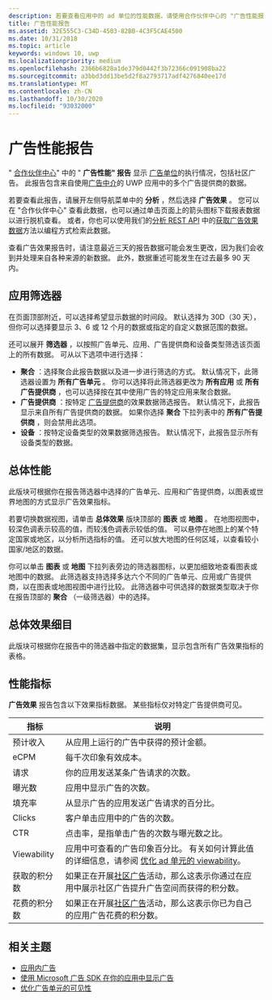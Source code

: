 ```yaml
---
description: 若要查看应用中的 ad 单位的性能数据，请使用合作伙伴中心的 "广告性能报表"。
title: 广告性能报告
ms.assetid: 32E555C3-C34D-4503-82BB-4C3F5CAE4500
ms.date: 10/31/2018
ms.topic: article
keywords: windows 10, uwp
ms.localizationpriority: medium
ms.openlocfilehash: 2366b6828a1de379d0442f3b72366c091908ba22
ms.sourcegitcommit: a3bbd3dd13be5d2f8a2793717adf4276840ee17d
ms.translationtype: MT
ms.contentlocale: zh-CN
ms.lasthandoff: 10/30/2020
ms.locfileid: "93032000"
---
```

# <a name="advertising-performance-report"></a>广告性能报告


" [合作伙伴中心](https://partner.microsoft.com/dashboard)" 中的 " **广告性能" 报告** 显示 [广告单位](in-app-ads.md)的执行情况，包括社区广告。 此报告包含来自使用[广告中介](in-app-ads.md#mediation)的 UWP 应用中的多个广告提供商的数据。

若要查看此报告，请展开左侧导航菜单中的 **分析** ，然后选择 **广告效果** 。 您可以在 "合作伙伴中心" 查看此数据，也可以通过单击页面上的箭头图标下载报表数据以进行脱机查看。 或者，你也可以使用我们的[分析 REST API](../monetize/access-analytics-data-using-windows-store-services.md) 中的[获取广告效果数据](../monetize/get-ad-performance-data.md)方法以编程方式检索此数据。

查看广告效果报告时，请注意最近三天的报告数据可能会发生更改，因为我们会收到并处理来自各种来源的新数据。 此外，数据重述可能发生在过去最多 90 天内。

## <a name="apply-filters"></a>应用筛选器

在页面顶部附近，可以选择希望显示数据的时间段。 默认选择为 30D（30 天），但你可以选择要显示 3、6 或 12 个月的数据或指定的自定义数据范围的数据。

还可以展开 **筛选器** ，以按照广告单元、应用、广告提供商和设备类型筛选该页面上的所有数据。 可从以下选项中进行选择：

* **聚合** ：选择聚合此报告数据以及进一步进行筛选的方式。 默认情况下，此筛选器设置为 **所有广告单元** 。 你可以选择将此筛选器更改为 **所有应用** 或 **所有广告提供商** ，也可以选择按在其中使用广告的特定应用来聚合数据。
* **广告提供商** ：按特定 [广告提供商](in-app-ads.md#paid-networks)的效果数据筛选报告。 默认情况下，此报告显示来自所有广告提供商的数据。 如果你选择 **聚合** 下拉列表中的 **所有广告提供商** ，则会禁用此选项。
* **设备** ：按特定设备类型的效果数据筛选报告。 默认情况下，此报告显示所有设备类型的数据。

## <a name="overall-performance"></a>总体性能

此版块可根据你在报告筛选器中选择的广告单元、应用和广告提供商，以图表或世界地图的方式显示广告效果指标。

若要切换数据视图，请单击 **总体效果** 版块顶部的 **图表** 或 **地图** 。 在地图视图中，较深色调表示较高的值，而较浅色调表示较低的值。 可以悬停在地图上的某个特定国家或地区，以分析所选指标的值。 还可以放大地图的任何区域，以查看较小国家/地区的数据。

你可以单击 **图表** 或 **地图** 下拉列表旁边的筛选器图标，以更加细致地查看图表或地图中的数据。 此筛选器支持选择多达六个不同的广告单元、应用或广告提供商，以在图表或地图视图中进行比较。 此筛选器中可供选择的数据类型取决于你在报告顶部的 **聚合** （一级筛选器）中的选择。


## <a name="overall-performance-breakdown"></a>总体效果细目

此版块可根据你在报告中的筛选器中指定的数据集，显示包含所有广告效果指标的表格。

## <a name="performance-metrics"></a>性能指标

**广告效果** 报告包含以下效果指标数据。 某些指标仅对特定广告提供商可见。

|  指标  |  说明  |
|----------|---------------|
| 预计收入  |  从应用上运行的广告中获得的预计金额。 |
| eCPM  |  每千次印象有效成本。 |
| 请求  | 你的应用发送某条广告请求的次数。  |
| 曝光数  | 应用中显示广告的次数。  |
| 填充率  | 从显示广告的应用发送广告请求的百分比。  |
| Clicks  |  客户单击应用中的广告的次数。 |
| CTR  |  点击率，是指单击广告的次数与曝光数之比。 |
| Viewability | 应用中可查看的广告印象百分比。 有关如何计算此值的详细信息，请参阅 [优化 ad 单元的 viewability](../monetize/optimize-ad-unit-viewability.md)。 |
| 获取的积分数  | 如果正在开展[社区广告](../monetize/index.md)活动，那么这表示你通过在应用中展示社区广告提升广告空间而获得的积分数。  |
| 花费的积分数  | 如果正在开展[社区广告](../monetize/index.md)活动，那么这表示你已为自己的应用广告花费的积分数。  |

## <a name="related-topics"></a>相关主题

* [应用内广告](in-app-ads.md)
* [使用 Microsoft 广告 SDK 在你的应用中显示广告](../monetize/display-ads-in-your-app.md)
* [优化广告单元的可见性](../monetize/optimize-ad-unit-viewability.md)


 
